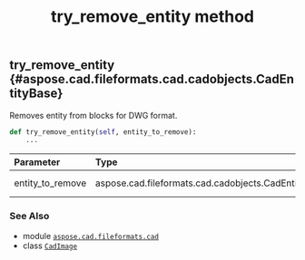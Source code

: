 ﻿---
title: try_remove_entity method
second_title: Aspose.CAD for Python via .NET API References
description: 
type: docs
weight: 100
url: /python-net/aspose.cad.fileformats.cad/cadimage/try_remove_entity/
is_root: false
---

## try_remove_entity {#aspose.cad.fileformats.cad.cadobjects.CadEntityBase}

Removes entity from blocks for DWG format.



```python
def try_remove_entity(self, entity_to_remove):
    ...
```


| Parameter | Type | Description |
| :- | :- | :- |
| entity_to_remove | aspose.cad.fileformats.cad.cadobjects.CadEntityBase | Entity to be removed. |



### See Also
* module [`aspose.cad.fileformats.cad`](../../)
* class [`CadImage`](/cad/python-net/aspose.cad.fileformats.cad/cadimage)
